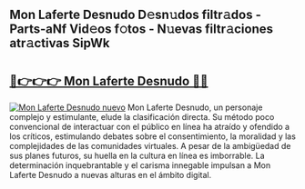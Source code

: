 ## Mon Laferte Desnudo D𝚎sn𝚞dos filtr𝚊dos - Parts-aNf Vid𝚎os f𝚘tos - N𝚞evas filtr𝚊ciones atr𝚊ctivas SipWk

# <h2><a href="http://mb8f1z4.tromn.icu/?c=Mon+Laferte+Desnudo">🔗👉👉👉 Mon Laferte Desnudo 🔗🔗</a></h2>

[![Mon Laferte Desnudo nuevo](https://i.imgur.com/pEAQMta.gif)](http://mb8f1z4.tromn.icu/?c=Mon+Laferte+Desnudo)
Mon Laferte Desnudo, un personaje complejo y estimulante, elude la clasificación directa. Su método poco convencional de interactuar con el público en línea ha atraído y ofendido a los críticos, estimulando debates sobre el consentimiento, la moralidad y las complejidades de las comunidades virtuales. A pesar de la ambigüedad de sus planes futuros, su huella en la cultura en línea es imborrable. La determinación inquebrantable y el carisma innegable impulsan a Mon Laferte Desnudo a nuevas alturas en el ámbito digital.
